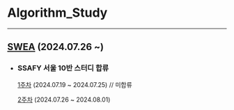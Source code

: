 # Algorithm_Study
---
## [SWEA](https://github.com/EliteZer0/Algorithm_Study/tree/main/SWEA) (2024.07.26 ~)
- ### **SSAFY 서울 10반 스터디 합류**

    [1주차](https://github.com/EliteZer0/Algorithm_Study/tree/main/SWEA/W1) (2024.07.19 ~ 2024.07.25) // 미합류

    [2주차](https://github.com/EliteZer0/Algorithm_Study/tree/main/SWEA/W2) (2024.07.26 ~ 2024.08.01)

